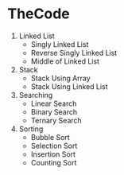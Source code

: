 # TheCode

1. Linked List
    - Singly Linked List
    - Reverse Singly Linked List
    - Middle of Linked List
2. Stack
    - Stack Using Array
    - Stack Using Linked List
3. Searching
    - Linear Search
    - Binary Search
    - Ternary Search
4. Sorting
    - Bubble Sort
    - Selection Sort
    - Insertion Sort
    - Counting Sort
